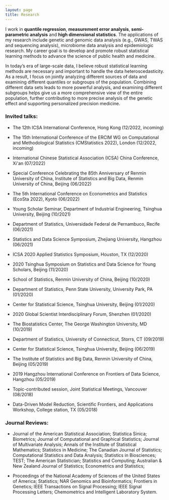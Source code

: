 ```yaml
---
layout: page
title: Research
---
```


   I work in **quantile regression**, **measurement error analysis**, **semi-parametric analysis** and **high dimensional statistics**. The applications of my research include genetic and genomic data analysis (e.g., GWAS, TWAS and sequencing analysis), microbiome data analysis and epidemiologic research. My career goal is to develop and promote robust statistical learning methods to advance the science of public health and medicine.
   
  In today’s era of large-scale data, I believe robust statistical learning methods are necessary and important to handle the data heteroscedasticity.  As a result, I focus on jointly analyzing different sources of data and examining different quantiles or subgroups of the population. Combining different data sets leads to more powerful analysis, and examining different subgroups helps give us a more comprehensive view of the entire population, further contributing to more precise analysis of the genetic effect and supporting personalized precision medicine. 


### Invited talks:

- The 12th ICSA International Conference, Hong Kong (12/2022, incoming)

- The 15th International Conference of the ERCIM WG on Computational and Methodological Statistics (CMStatistics 2022), London (12/2022, incoming)

- International Chinese Statistical Association (ICSA) China Conference, Xi'an (07/2022)

- Special Conference Celebrating the 85th Anniversary of Renmin University of China, Institute of Statistics and Big Data, Renmin University of China, Beijing (06/2022)

- The 5th International Conference on Econometrics and Statistics (EcoSta 2022), Kyoto (06/2022)

- Young Scholar Seminar, Department of Industrial Engineering, Tsinghua University, Beijing (10/2021)

- Department of Statistics, Universidade Federal de Pernambuco, Recife (06/2021)

- Statistics and Data Science Symposium, Zhejiang University, Hangzhou (06/2021)

- ICSA 2020 Applied Statistics Symposium, Houston, TX (12/2020)

- 2020 Tsinghua Symposium on Statistics and Data Science for Young Scholars, Beijing (11/2020)

- School of Statistics, Renmin University of China, Beijing (10/2020)

- Department of Statistics, Penn State University, University Park, PA (01/2020)

- Center for Statistical Science, Tsinghua University, Beijing (01/2020)

- 2020 Global Scientist Interdisciplinary Forum, Shenzhen (01/2020)

- The Biostatistics Center, The George Washington University, MD (10/2019)

- Department of Statistics, University of Connecticut, Storrs, CT (09/2019)

- Center for Statistical Science, Tsinghua University, Beijing (06/2019)

- The Institute of Statistics and Big Data, Renmin University of China, Beijing (05/2019)

- 2019 Hangzhou International Conference on Frontiers of Data Science, Hangzhou (05/2019)

- Topic-contributed session, Joint Statistical Meetings, Vancouver (08/2018)

- Data-Driven Model Reduction, Scientific Frontiers, and Applications Workshop, College station, TX (05/2018)

### Journal Reviews:

- Journal of the American Statistical Association; Statistica Sinica; Biometrics; Journal of Computational and Graphical Statistics; Journal of Multivariate Analysis; Annals of the Institute of Statistical Mathematics; Statistics in Medicine; The Canadian Journal of Statistics; Computational Statistics and Data Analysis; Statistics in Biosciences; TEST; The American Statistician; Statistics and Computing; Australian & New Zealand Journal of Statistics; Econometrics and Statistics;

- Proceedings of the National Academy of Sciences of the United States of America; Statistics; NAR Genomics and Bioinformatics;  Frontiers in Genetics; IEEE Transactions on Signal Processing; IEEE Signal Processing Letters; Chemometrics and Intelligent Laboratory System.

